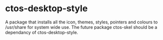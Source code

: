 # ctos-desktop-style
A package that installs all the icon, themes, styles, pointers and colours to /usr/share for system wide use. The future package ctos-skel should be a dependancy of ctos-desktop-style.
